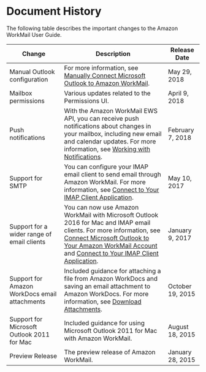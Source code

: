 # Document History<a name="DocumentHistory"></a>

The following table describes the important changes to the Amazon WorkMail User Guide\. 


| Change | Description | Release Date | 
| --- | --- | --- | 
| Manual Outlook configuration | For more information, see [Manually Connect Microsoft Outlook to Amazon WorkMail](outlook_manual.md)\. | May 29, 2018 | 
| Mailbox permissions | Various updates related to the Permissions UI\. | April 9, 2018 | 
| Push notifications | With the Amazon WorkMail EWS API, you can receive push notifications about changes in your mailbox, including new email and calendar updates\. For more information, see [Working with Notifications](notifications.md)\. | February 7, 2018 | 
| Support for SMTP | You can configure your IMAP email client to send email through Amazon WorkMail\. For more information, see [Connect to Your IMAP Client Application](using_IMAP_client.md)\. | May 10, 2017 | 
| Support for a wider range of email clients |  You can now use Amazon WorkMail with Microsoft Outlook 2016 for Mac and IMAP email clients\. For more information, see [Connect Microsoft Outlook to Your Amazon WorkMail Account](connect_mail_client.md) and [Connect to Your IMAP Client Application](using_IMAP_client.md)\.  | January 9, 2017 | 
| Support for Amazon WorkDocs email attachments | Included guidance for attaching a file from Amazon WorkDocs and saving an email attachment to Amazon WorkDocs\. For more information, see [Download Attachments](download_attachments.md)\. | October 19, 2015 | 
|  Support for Microsoft Outlook 2011 for Mac  |  Included guidance for using Microsoft Outlook 2011 for Mac with Amazon WorkMail\.  | August 18, 2015 | 
|  Preview Release  |  The preview release of Amazon WorkMail\.  | January 28, 2015 | 